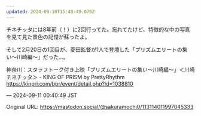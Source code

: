 ```yaml
---
updated: 2024-09-10T15:40:49.076Z
---
```


<p>チネチッタには8年前（！）に2回行ってた。忘れてたけど、特徴的な中の写真を見て見た景色の記憶が蘇ったよ。</p><p>そして2月20日の1回目が、菱田監督が1人で登壇した「プリズムエリートの集い〜川崎編〜」だった…。</p><p>神奈川：スタッフトーク付き上映「プリズムエリートの集い～川崎編～」＜川崎チネチッタ＞ - KING OF PRISM by PrettyRhythm<br /><a href="https://kinpri.com/bpr/event/detail.php?id=1038810" target="_blank" rel="nofollow noopener noreferrer" translate="no"><span class="invisible">https://</span><span class="ellipsis">kinpri.com/bpr/event/detail.ph</span><span class="invisible">p?id=1038810</span></a></p>

&mdash; 2024-09-11 00:40:49 JST

Original URL: https://mastodon.social/@sakuramochi0/113114011997045333

